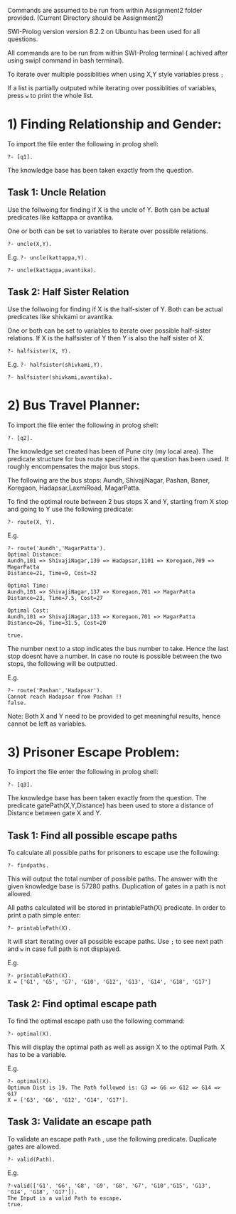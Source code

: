 Commands are assumed to be run from within Assignment2 folder provided. (Current Directory should be Assignment2)

SWI-Prolog version version 8.2.2 on Ubuntu has been used for all questions. 

All commands are to be run from within SWI-Prolog terminal ( achived after using swipl command in bash terminal).

To iterate over multiple possiblities when using X,Y style variables press `;`

If a list is partially outputed while iterating over possiblities of variables, press `w` to print the whole list.

# **1) Finding Relationship and Gender:**

To import the file enter the following in prolog shell:

`?- [q1].`

The knowledge base has been taken exactly from the question.


## Task 1: Uncle Relation

Use the follwoing for finding if X is the uncle of Y. Both can be actual predicates like kattappa or avantika. 

One or both can be set to variables to iterate over possible relations.

`?- uncle(X,Y).`

E.g. 
`?- uncle(kattappa,Y).`

`?- uncle(kattappa,avantika).`


## Task 2: Half Sister Relation

Use the follwoing for finding if X is the half-sister of Y. Both can be actual predicates like shivkami or avantika.

One or both can be set to variables to iterate over possible half-sister relations.
If X is the halfsister of Y then Y is also the half sister of X.

`?- halfsister(X, Y).`

E.g. 
`?- halfsister(shivkami,Y).`

`?- halfsister(shivkami,avantika).`

# **2) Bus Travel Planner:**
To import the file enter the following in prolog shell:

`?- [q2].`

The knowledge set created has been of Pune city (my local area). The predicate structure for bus route specified in the question has been used. It roughly encompensates the major bus stops.

The following are the bus stops:  Aundh, ShivajiNagar, Pashan, Baner, Koregaon, Hadapsar,LaxmiRoad, MagarPatta.

To find the optimal route between 2 bus stops X and Y, starting from X stop and going to Y use the following predicate:

`?- route(X, Y).`

E.g.

    ?- route('Aundh','MagarPatta').
    Optimal Distance:
    Aundh,101 => ShivajiNagar,139 => Hadapsar,1101 => Koregaon,709 => MagarPatta
    Distance=21, Time=9, Cost=32

    Optimal Time:
    Aundh,101 => ShivajiNagar,137 => Koregaon,701 => MagarPatta
    Distance=23, Time=7.5, Cost=27

    Optimal Cost:
    Aundh,101 => ShivajiNagar,133 => Koregaon,701 => MagarPatta
    Distance=26, Time=31.5, Cost=20

    true.

The number next to a stop indicates the bus number to take. Hence the last stop doesnt have a number. In case no route is possible between the two stops, the following will be outputted.

E.g.

    ?- route('Pashan','Hadapsar').
    Cannot reach Hadapsar from Pashan !!
    false.

Note: Both X and Y need to be provided to get meaningful results, hence cannot be left as variables. 


# **3) Prisoner Escape Problem:**
To import the file enter the following in prolog shell:

`?- [q3].`

The knowledge base has been taken exactly from the question. The predicate gatePath(X,Y,Distance) has been used to store a distance of Distance between gate X and Y.

## Task 1: Find all possible escape paths

To calculate all possible paths for prisoners to escape use the following:

`?- findpaths.`

This will output the total number of possible paths. The answer with the given knowledge base is 57280 paths. Duplication of gates in a path is not allowed.

All paths calculated will be stored in printablePath(X) predicate. In order to print a path simple enter:

`?- printablePath(X).`

It will start iterating over all possible escape paths. Use `;` to see next path and `w` in case full path is not displayed.

E.g.

    ?- printablePath(X).
    X = ['G1', 'G5', 'G7', 'G10', 'G12', 'G13', 'G14', 'G18', 'G17']


## Task 2: Find optimal escape path

To find the optimal escape path use the following command:

`?- optimal(X).`

This will display the optimal path as well as assign X to the optimal Path. X has to be a variable.

E.g. 

    ?- optimal(X).
    Optimum Dist is 19. The Path followed is: G3 => G6 => G12 => G14 => G17
    X = ['G3', 'G6', 'G12', 'G14', 'G17'].

## Task 3: Validate an escape path

To validate an escape path `Path` , use the following predicate. Duplicate gates are allowed.

`?- valid(Path).`

E.g. 

    ?-valid(['G1', 'G6', 'G8', 'G9', 'G8', 'G7', 'G10','G15', 'G13', 'G14', 'G18', 'G17']).
    The Input is a valid Path to escape.
    true.


